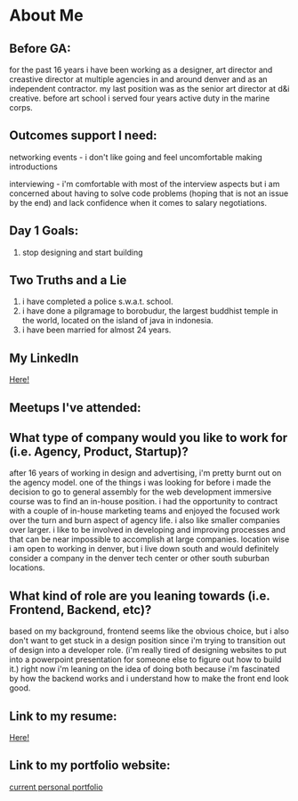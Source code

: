 # About Me

## Before GA:
for the past 16 years i have been working as a designer, art director and creastive director at multiple agencies in and around denver and as an independent contractor. my last position was as the senior art director at d&i creative. before art school i served four years active duty in the marine corps. 

## Outcomes support I need:
networking events - i don't like going and feel uncomfortable making introductions

interviewing - i'm comfortable with most of the interview aspects but i am concerned about having to solve code problems (hoping that is not an issue by the end) and lack confidence when it comes to salary negotiations.

## Day 1 Goals:
1. stop designing and start building

## Two Truths and a Lie
1. i have completed a police s.w.a.t. school.
2. i have done a pilgramage to borobudur, the largest buddhist temple in the world, located on the island of java in indonesia.
3. i have been married for almost 24 years.


## My LinkedIn
[Here!](https://www.linkedin.com/in/iannordeck/)

## Meetups I've attended:


## What type of company would you like to work for (i.e. Agency, Product, Startup)?
after 16 years of working in design and advertising, i'm pretty burnt out on the agency model. one of the things i was looking for before i made the decision to go to general assembly for the web development immersive course was to find an in-house position. i had the opportunity to contract with a couple of in-house marketing teams and enjoyed the focused work over the turn and burn aspect of agency life. i also like smaller companies over larger. i like to be involved in developing and improving processes and that can be near impossible to accomplish at large companies. location wise i am open to working in denver, but i live down south and would definitely consider a company in the denver tech center or other south suburban locations.

## What kind of role are you leaning towards (i.e. Frontend, Backend, etc)?
based on my background, frontend seems like the obvious choice, but i also don't want to get stuck in a design position since i'm trying to transition out of design into a developer role. (i'm really tired of designing websites to put into a powerpoint presentation for someone else to figure out how to build it.) right now i'm leaning on the idea of doing both because i'm fascinated by how the backend works and i understand how to make the front end look good.

## Link to my resume: 
[Here!](--)

## Link to my portfolio website: 
[current personal portfolio](http://cargocollective.com/nordeck)

